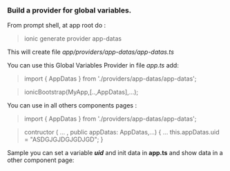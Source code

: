 ### **Build a provider for global variables.**

From prompt shell, at app root do :
 
 > ionic generate provider app-datas
 
This will create file _app/providers/app-datas/app-datas.ts_

You can use this Global Variables Provider in  file _app.ts_ add:

> import { AppDatas } from './providers/app-datas/app-datas';

> ionicBootstrap(MyApp,[..,AppDatas],...);

You can use in all others components pages :

> import { AppDatas } from './providers/app-datas/app-datas';

> contructor ( ... , public appDatas: AppDatas,...) {
>   ...
>   this.appDatas.uid = "ASDGJGJDGJGDJGD";
> }

Sample you can set a variable **_uid_** and init data in **app.ts** and show data in a other component page:

